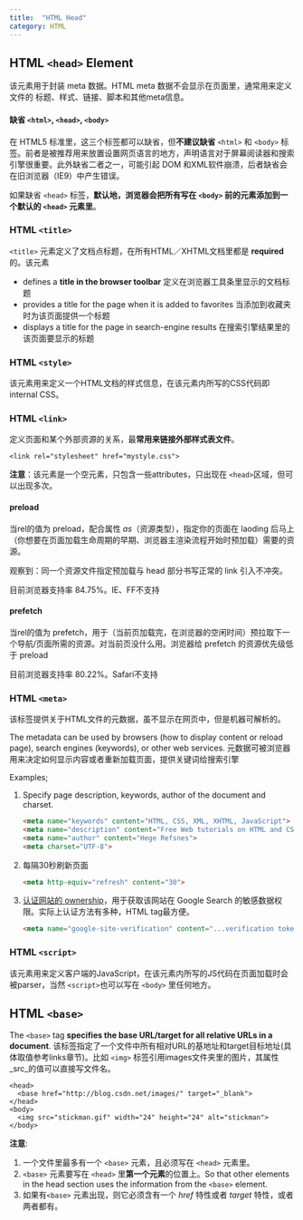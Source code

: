 ```yaml
---
title:  "HTML Head"
category: HTML
---
```

## HTML `<head>` Element

该元素用于封装 meta 数据。HTML meta 数据不会显示在页面里，通常用来定义文件的 标题、样式、链接、脚本和其他meta信息。

#### 缺省 `<html>`, `<head>`, `<body>`

在 HTML5 标准里，这三个标签都可以缺省，但**不建议缺省** `<html>` 和 `<body>` 标签。前者是被推荐用来放置设置网页语言的地方，声明语言对于屏幕阅读器和搜索引擎很重要。此外缺省二者之一，可能引起 DOM 和XML软件崩溃，后者缺省会在旧浏览器（IE9）中产生错误。

如果缺省 `<head>` 标签，**默认地，浏览器会把所有写在 `<body>` 前的元素添加到一个默认的 `<head>` 元素里**。

<!--more-->

### HTML `<title>`

`<title>` 元素定义了文档点标题，在所有HTML／XHTML文档里都是 **required** 的。该元素

+ defines a **title in the browser toolbar** 定义在浏览器工具条里显示的文档标题
+ provides a title for the page when it is added to favorites 当添加到收藏夹时为该页面提供一个标题
+ displays a title for the page in search-engine results 在搜索引擎结果里的该页面要显示的标题

### HTML `<style>`

该元素用来定义一个HTML文档的样式信息，在该元素内所写的CSS代码即internal CSS。

### HTML `<link>`

定义页面和某个外部资源的关系，最**常用来链接外部样式表文件**。

    <link rel="stylesheet" href="mystyle.css">

**注意**：该元素是一个空元素，只包含一些attributes，只出现在 `<head>`区域，但可以出现多次。

#### preload

当rel的值为 preload，配合属性 _as_（资源类型），指定你的页面在 laoding 后马上（你想要在页面加载生命周期的早期、浏览器主渲染流程开始时预加载）需要的资源。

观察到：同一个资源文件指定预加载与 head 部分书写正常的 link 引入不冲突。

目前浏览器支持率 84.75%。IE、FF不支持

#### prefetch

当rel的值为 prefetch，用于（当前页加载完，在浏览器的空闲时间）预拉取下一个导航/页面所需的资源。对当前页没什么用。浏览器给 prefetch 的资源优先级低于 preload

目前浏览器支持率 80.22%。Safari不支持

### HTML `<meta>`

该标签提供关于HTML文件的元数据，虽不显示在网页中，但是机器可解析的。

The metadata can be used by browsers (how to display content or reload page), search engines (keywords), or other web services. 元数据可被浏览器用来决定如何显示内容或者重新加载页面，提供关键词给搜索引擎

Examples;

1. Specify page description, keywords, author of the document and charset.

    ```html
    <meta name="keywords" content="HTML, CSS, XML, XHTML, JavaScript">
    <meta name="description" content="Free Web tutorials on HTML and CSS">
    <meta name="author" content="Hege Refsnes">
    <meta charset="UTF-8">
    ```

2. 每隔30秒刷新页面

    ```html
    <meta http-equiv="refresh" content="30">
    ```

3. [认证网站的 ownership](https://support.google.com/webmasters/answer/9008080)，用于获取该网站在 Google Search 的敏感数据权限。实际上认证方法有多种，HTML tag最方便。

    ```html
    <meta name="google-site-verification" content="...verification token" />
    ```
### HTML `<script>`

该元素用来定义客户端的JavaScript，在该元素内所写的JS代码在页面加载时会被parser，当然 `<script>`也可以写在 `<body>` 里任何地方。

## HTML `<base>`

The `<base>` tag **specifies the base URL/target for all relative URLs in a document**. <span class="t-blue">该标签指定了一个文件中所有相对URL的基地址和target目标地址</span>(具体取值参考links章节)。比如 `<img>` 标签引用images文件夹里的图片，其属性 _src_的值可以直接写文件名。

    <head>
      <base href="http://blog.csdn.net/images/" target="_blank">
    </head>
    <body>
      <img src="stickman.gif" width="24" height="24" alt="stickman">
    </body>

**注意**:

1. <span class="t-red">一个文件里最多有一个 `<base>` 元素，且必须写在 `<head>` 元素里。</span>
2. `<base>` 元素要写在 `<head>` 里**第一个元素**的位置上。So that other elements in the head section uses the information from the `<base>` element.
3. 如果有`<base>` 元素出现，则它必须含有一个 _href_ 特性或者 _target_ 特性，或者两者都有。
